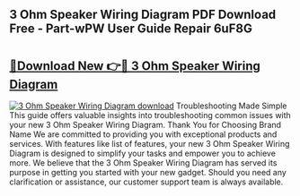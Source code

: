 ## 3 Ohm Speaker Wiring Diagram PDF Download Free - Part-wPW User Guide Repair 6uF8G

# <h2><a href="http://dftosfs.blite.top/?on=3+Ohm+Speaker+Wiring+Diagram">🔗Download New 👉🔴 3 Ohm Speaker Wiring Diagram</a></h2>

[![3 Ohm Speaker Wiring Diagram download](https://i.imgur.com/lujVjoI.png)](http://dftosfs.blite.top/?on=3+Ohm+Speaker+Wiring+Diagram)
Troubleshooting Made Simple This guide offers valuable insights into troubleshooting common issues with your new 3 Ohm Speaker Wiring Diagram. Thank You for Choosing Brand Name We are committed to providing you with exceptional products and services. With features like list of features, your new 3 Ohm Speaker Wiring Diagram is designed to simplify your tasks and empower you to achieve more. We believe that the 3 Ohm Speaker Wiring Diagram has served its purpose in getting you started with your new gadget. Should you need any clarification or assistance, our customer support team is always available.
